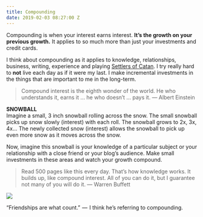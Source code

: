 ```yaml
---
title: Compounding
date: 2019-02-03 08:27:00 Z
---
```


Compounding is when your interest earns interest. **It’s the growth on your previous growth.** It applies to so much more than just your investments and credit cards.

I think about compounding as it applies to knowledge, relationships, business, writing, experience and playing [Settlers of Catan](https://www.catan.com/). I try really hard to **not** live each day as if it were my last. I make incremental investments in the things that are important to me in the long-term.

> Compound interest is the eighth wonder of the world. He who understands it, earns it … he who doesn’t … pays it. — Albert Einstein

**SNOWBALL**\
Imagine a small, 3 inch snowball rolling across the snow. The small snowball picks up snow slowly (interest) with each roll. The snowball grows to 2x, 3x, 4x… The newly collected snow (interest) allows the snowball to pick up even more snow as it moves across the snow.

Now, imagine this snowball is your knowledge of a particular subject or your relationship with a close friend or your blog’s audience. Make small investments in these areas and watch your growth compound.

> Read 500 pages like this every day. That’s how knowledge works. It builds up, like compound interest. All of you can do it, but I guarantee not many of you will do it. — Warren Buffett

![](https://cdn-images-1.medium.com/max/1600/1\*gIjFDX4C2JU5Bru6H3PFJg.png)

“Friendships are what count.”  —  I think he’s referring to compounding.
